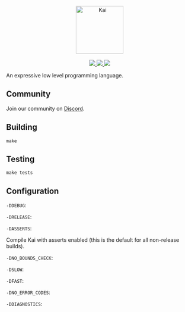 <p align="center">
  <img src="https://user-images.githubusercontent.com/1977704/40034764-627d71d8-5839-11e8-8049-59d932345e21.png" alt="Kai" height="128px"></img>
  <br>
  <br>
  <a href="https://travis-ci.org/kai-language/kai-c">
    <img src="https://travis-ci.org/kai-language/kai-c.svg?branch=master"></img>
  </a>
  <a href="https://ci.appveyor.com/project/BrettRToomey/kai-c">
    <img src="https://ci.appveyor.com/api/projects/status/github/kai-language/kai-c?branch=master&svg=true"></img>
  </a>
  <a href="https://discord.gg/jevNkRd">
    <img src="https://img.shields.io/discord/443582991898378240.svg"></img>
  </a>
</p>

An expressive low level programming language.

## Community
Join our community on [Discord](https://discord.gg/jevNkRd).

## Building
```
make
```

## Testing
```
make tests
```

## Configuration

`-DDEBUG`:

`-DRELEASE`:

`-DASSERTS`:

Compile Kai with asserts enabled (this is the default for all non-release builds).

`-DNO_BOUNDS_CHECK`:

`-DSLOW`:

`-DFAST`:

`-DNO_ERROR_CODES`:

`-DDIAGNOSTICS`:

